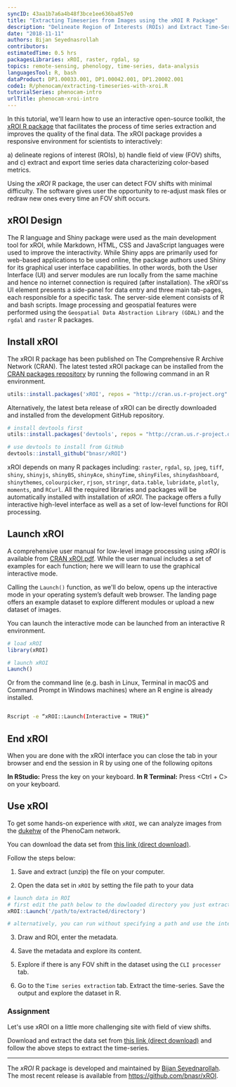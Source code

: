 ```yaml
---
syncID: 43aa1b7a6a4b48f3bce1ee636ba857e0
title: "Extracting Timeseries from Images using the xROI R Package"
description: "Delineate Region of Interests (ROIs) and Extract Time-Series Data from Digital Repeat Photography Images using xROI"
date: "2018-11-11"
authors: Bijan Seyednasrollah
contributors:
estimatedTime: 0.5 hrs
packagesLibraries: xROI, raster, rgdal, sp
topics: remote-sensing, phenology, time-series, data-analysis
languagesTool: R, bash
dataProduct: DP1.00033.001, DP1.00042.001, DP1.20002.001
code1: R/phenocam/extracting-timeseries-with-xroi.R
tutorialSeries: phenocam-intro
urlTitle: phenocam-xroi-intro
---
```


In this tutorial, we'll learn how to use an interactive open-source toolkit, the 
<a href="https://cran.r-project.org/web/packages/xROI/index.html" target="_blank">xROI R package</a>
 that facilitates the process of time series extraction and improves the quality 
 of the final data. The xROI package provides a responsive environment for 
 scientists to interactively:

a) delineate regions of interest (ROIs), 
b) handle field of view (FOV) shifts, and
c) extract and export time series data characterizing color-based metrics.

Using the *xROI* R package, the user can detect FOV shifts with minimal difficulty. 
The software gives user the opportunity to re-adjust mask files or redraw new 
ones every time an FOV shift occurs.

## xROI Design
The R language and Shiny package were used as the main development tool for xROI,
while Markdown, HTML, CSS and JavaScript languages were used to improve the 
interactivity. While Shiny apps are primarily used for web-based applications to 
be used online, the package authors used Shiny for its graphical user interface 
capabilities. In other words, both the User Interface (UI) and server modules are run 
locally from the same machine and hence no internet connection is required (after
installation). The xROI'ss UI element presents a side-panel for data entry and 
three main tab-pages, each responsible for a specific task. The server-side 
element consists of R and bash scripts. Image processing and geospatial features 
were performed using the `Geospatial Data Abstraction Library (GDAL)` and the 
`rgdal` and `raster` R packages. 

## Install xROI

The xROI R package has been published on The Comprehensive R Archive Network (CRAN). 
The latest tested xROI package can be installed from the 
<a href="https://cran.r-project.org/package=xROI" target="_blank">CRAN packages repository</a> by running the following command in an R environment. 


```r
utils::install.packages('xROI', repos = "http://cran.us.r-project.org" )
```

Alternatively, the latest beta release of xROI can be directly downloaded and 
installed from the development GitHub repository. 


```r
# install devtools first
utils::install.packages('devtools', repos = "http://cran.us.r-project.org" )

# use devtools to install from GitHub
devtools::install_github("bnasr/xROI")
```

xROI depends on many R packages including: `raster`, `rgdal`, `sp`, `jpeg`, 
`tiff`, `shiny`, `shinyjs`, `shinyBS`, `shinyAce`, `shinyTime`, `shinyFiles`, 
`shinydashboard`, `shinythemes`, `colourpicker`, `rjson`, `stringr`, `data.table`, 
`lubridate`, `plotly`, `moments`, and `RCurl`. All the required libraries and 
packages will be automatically installed with installation of *xROI*. The package 
offers a fully interactive high-level interface as well as a set of low-level 
functions for ROI processing. 

## Launch xROI

A comprehensive user manual for low-level image processing using *xROI* is available from 
<a href="https://cran.r-project.org/package=xROI/xROI.pdf" target="_blank">CRAN xROI.pdf</a>. 
While the user manual includes a set of examples for each function; here we 
will learn to use the graphical interactive mode. 

Calling the `Launch()` function, as we'll do below, opens up the interactive 
mode in your operating system’s default web browser. The landing page offers an 
example dataset to explore different modules or upload a new dataset of images. 

You can launch the interactive mode can be launched from an interactive R environment.


```r
# load xROI
library(xROI)

# launch xROI 
Launch()
```

Or from the command line (e.g. bash in Linux, Terminal in macOS and Command 
Prompt in Windows machines) where an R engine is already installed.


```bash

Rscript -e “xROI::Launch(Interactive = TRUE)”

```


## End xROI

When you are done with the xROI interface you can close the tab in your browser 
and end the session in R by using one of the following opitons

**In RStudio:** Press the <Esc> key on your keyboard.
**In R Terminal:** Press <Ctrl + C> on your keyboard.



## Use xROI 

To get some hands-on experience with `xROI`, we can analyze images from the 
<a href="https://phenocam.sr.unh.edu/webcam/sites/dukehw/">dukehw</a> 
of the PhenoCam network. 

You can download the data set from 
<a href="http://bit.ly/2PzZ2fL">this link (direct download)</a>. 

Follow the steps below:

1. Save and extract (unzip) the file on your computer. 

2. Open the data set in `xROI` by setting the file path to your data


```r
# launch data in ROI
# first edit the path below to the dowloaded directory you just extracted
xROI::Launch('/path/to/extracted/directory')

# alternatively, you can run without specifying a path and use the interface to browse 
```

3. Draw and ROI, enter the metadata. 

4. Save the metadata and explore its content.

5. Explore if there is any FOV shift in the dataset using the `CLI processer` tab.

6. Go to the `Time series extraction` tab. Extract the time-series. Save the output and explore the dataset in R.


### Assignment
Let's use xROI on a little more challenging site with field of view shifts. 

Download and extract the data set from 
<a href="http://bit.ly/2DrZgA1">this link (direct download)</a> and follow the above steps to extract the time-series.

*** 

The *xROI* R package is developed and maintained by 
<a href="https://bnasr.github.io/">Bijan Seyednarollah</a>. 
The most recent release is available from <a href="https://github.com/bnasr/xROI" target="_blank">https://github.com/bnasr/xROI</a>.
